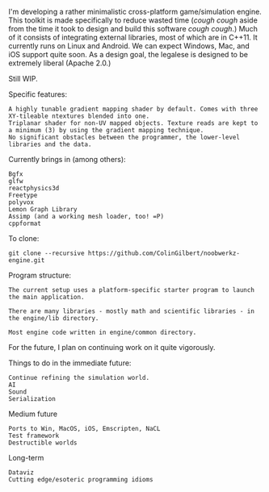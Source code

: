 I'm developing a rather minimalistic cross-platform game/simulation engine. This toolkit is made specifically to reduce wasted time (*cough cough* aside from the time it took to design and build this software *cough cough*.) Much of it consists of integrating external libraries, most of which are in C++11. It currently runs on Linux and Android. We can expect Windows, Mac, and iOS support quite soon. As a design goal, the legalese is designed to be extremely liberal (Apache 2.0.)

Still WIP.


Specific features:
```
A highly tunable gradient mapping shader by default. Comes with three XY-tileable ntextures blended into one.
Triplanar shader for non-UV mapped objects. Texture reads are kept to a minimum (3) by using the gradient mapping technique.
No significant obstacles between the programmer, the lower-level libraries and the data.
```

Currently brings in (among others):
```
Bgfx
glfw
reactphysics3d
Freetype
polyvox
Lemon Graph Library 
Assimp (and a working mesh loader, too! =P)
cppformat
```

To clone:
```
git clone --recursive https://github.com/ColinGilbert/noobwerkz-engine.git
```

Program structure:
```
The current setup uses a platform-specific starter program to launch the main application.

There are many libraries - mostly math and scientific libraries - in the engine/lib directory.

Most engine code written in engine/common directory.

```

For the future, I plan on continuing work on it quite vigorously.


Things to do in the immediate future:
```
Continue refining the simulation world.
AI
Sound
Serialization
```

Medium future
```
Ports to Win, MacOS, iOS, Emscripten, NaCL
Test framework
Destructible worlds
```

Long-term
```
Dataviz
Cutting edge/esoteric programming idioms
```
